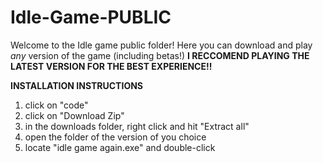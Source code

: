 # Idle-Game-PUBLIC

Welcome to the Idle game public folder! Here you can download and play *any* version of the game (including betas!)
**I RECCOMEND PLAYING THE LATEST VERSION FOR THE BEST EXPERIENCE!!**

**INSTALLATION INSTRUCTIONS**

1. click on "code"
2. click on "Download Zip"
3. in the downloads folder, right click and hit "Extract all"
4. open the folder of the version of you choice
5. locate "idle game again.exe" and double-click
